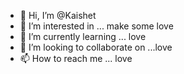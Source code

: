 - 👋 Hi, I’m @Kaishet
- 👀 I’m interested in ... make some love 
- 🌱 I’m currently learning ... love 
- 💞️ I’m looking to collaborate on ...love 
- 📫 How to reach me ... love 

<!---
Kaishet/Kaishet is a ✨ special ✨ repository because its `README.md` (this file) appears on your GitHub profile.
You can click the Preview link to take a look at your changes.
--->
